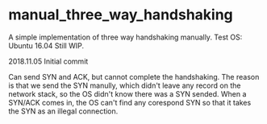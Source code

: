 # manual_three_way_handshaking
A simple implementation of three way handshaking manually.
Test OS: Ubuntu 16.04
Still WIP.

2018.11.05
Initial commit

Can send SYN and ACK, but cannot complete the handshaking.
The reason is that we send the SYN manully, which didn't leave any record on the network stack, so the OS didn't know there was a SYN sended.
When a SYN/ACK comes in, the OS can't find any corespond SYN so that it takes the SYN as an illegal connection.
